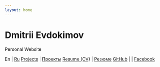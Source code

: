 ```yaml
---
layout: home
---
```

# Dmitrii Evdokimov

Personal Website

En                       | [Ru](/ "Russian language (по-русски)")
[Projects](projects-en)  | [Проекты](projects)
[Resume (CV)](resume-en) | [Резюме](resume)
[GitHub](github)         |
                         | [Facebook](https://www.facebook.com/dmitrii.evdokimov)
